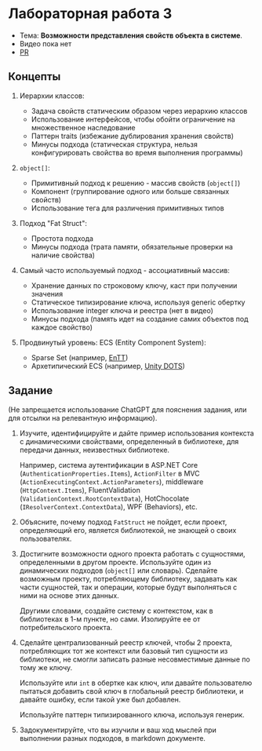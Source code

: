 # Лабораторная работа 3

- Тема: **Возможности представления свойств объекта в системе**.
- Видео пока нет
- [PR](https://github.com/AntonC9018/uniCourse_csharp/pull/8)

## Концепты

1. Иерархии классов:
    - Задача свойств статическим образом через иерархию классов
    - Использование интерфейсов, чтобы обойти ограничение на множественное наследование
    - Паттерн traits (избежание дублирования хранения свойств)
    - Минусы подхода (статическая структура, нельзя конфигурировать свойства во время выполнения программы)

2. `object[]`:
    - Примитивный подход к решению - массив свойств (`object[]`)
    - Компонент (группирование одного или больше связанных свойств)
    - Использование тега для различения примитивных типов

3. Подход "Fat Struct":
    - Простота подхода
    - Минусы подхода (трата памяти, обязательные проверки на наличие свойства)

4. Самый часто используемый подход - ассоциативный массив:
    - Хранение данных по строковому ключу, каст при получении значения
    - Статическое типизирование ключа, используя generic обертку
    - Использование integer ключа и реестра (нет в видео)
    - Минусы подхода (память идет на создание самих объектов под каждое свойство)

5. Продвинутый уровень: ECS (Entity Component System):
    - Sparse Set (например, [EnTT](https://skypjack.github.io/2020-08-02-ecs-baf-part-9/))
    - Архетипический ECS (например, [Unity DOTS](https://unity.com/ecs))


## Задание

(Не запрещается использование ChatGPT для пояснения задания, или для отсылки на релевантную информацию).

1. Изучите, идентифицируйте и дайте пример использования контекста с динамическими свойствами, 
   определенный в библиотеке, для передачи данных, неизвестных библиотеке.

   Например, система аутентификации в ASP.NET Core (`AuthenticationProperties.Items`),
   `ActionFilter` в MVC (`ActionExecutingContext.ActionParameters`),
   middleware (`HttpContext.Items`),
   FluentValidation (`ValidationContext.RootContextData`),
   HotChocolate (`IResolverContext.ContextData`),
   WPF (Behaviors), etc.

2. Объясните, почему подход `FatStruct` не пойдет, если проект, определяющий его,
   является библиотекой, не знающей о своих пользователях.
   
3. Достигните возможности одного проекта работать с сущностями, определенными в другом проекте.
   Используйте один из динамических подходов (`object[]` или словарь).
   Сделайте возможным проекту, потребляющему библиотеку, задавать как части сущностей,
   так и операции, которые будут выполняться с ними на основе этих данных.

   Другими словами, создайте систему с контекстом, как в библиотеках в 1-м пункте,
   но сами. Изолируйте ее от потребительского проекта.
   
4. Сделайте централизованный реестр ключей, чтобы 2 проекта, потребляющих 
   тот же контекст или базовый тип сущности из библиотеки,
   не смогли записать разные несовместимые данные по тому же ключу.
   
   Используйте или `int` в обертке как ключ, или давайте пользователю пытаться добавить свой ключ
   в глобальный реестр библиотеки, и давайте ошибку, если такой уже был добавлен.

   Используйте паттерн типизированного ключа, используя генерик.

5. Задокументируйте, что вы изучили и ваш ход мыслей при выполнении разных подходов, в markdown документе.
   

